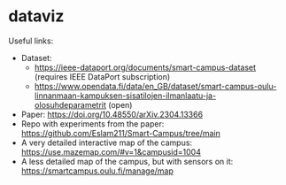 # dataviz

Useful links:
- Dataset:
  - https://ieee-dataport.org/documents/smart-campus-dataset (requires IEEE DataPort subscription)
  - https://www.opendata.fi/data/en_GB/dataset/smart-campus-oulu-linnanmaan-kampuksen-sisatilojen-ilmanlaatu-ja-olosuhdeparametrit (open)
- Paper: https://doi.org/10.48550/arXiv.2304.13366
- Repo with experiments from the paper: https://github.com/Eslam211/Smart-Campus/tree/main
- A very detailed interactive map of the campus: https://use.mazemap.com/#v=1&campusid=1004
- A less detailed map of the campus, but with sensors on it: https://smartcampus.oulu.fi/manage/map
